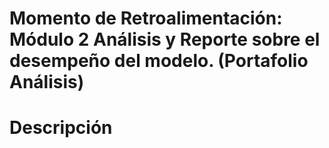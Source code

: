 # Momento de Retroalimentación: Módulo 2 Análisis y Reporte sobre el desempeño del modelo. (Portafolio Análisis)

# Descripción
